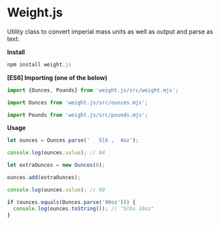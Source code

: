 # Weight.js

Utility class to convert imperial mass units as well as output and parse as text.

**Install**
```javascript
npm install weight.js
```

**[ES6] Importing (one of the below)**
```javascript
import {Ounces, Pounds} from 'weight.js/src/weight.mjs';
```
```javascript
import Ounces from 'weight.js/src/ounces.mjs';
```
```javascript
import Pounds from 'weight.js/src/pounds.mjs';
```

**Usage**
```javascript
let ounces = Ounces.parse('   5lb ,  4oz');

console.log(ounces.value); // 84

let extraOunces = new Ounces(6);

ounces.add(extraOunces);

console.log(ounces.value); // 90

if (ounces.equals(Ounces.parse('90oz'))) {
  console.log(ounces.toString()); // "5lbs 10oz"
}
```
